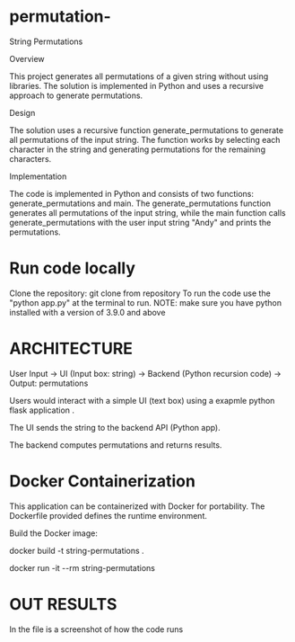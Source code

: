 # permutation-

String Permutations

Overview

This project generates all permutations of a given string without using libraries. The solution is implemented in Python and uses a recursive approach to generate permutations.

Design

The solution uses a recursive function generate_permutations to generate all permutations of the input string. The function works by selecting each character in the string and generating permutations for the remaining characters.

Implementation

The code is implemented in Python and consists of two functions: generate_permutations and main. The generate_permutations function generates all permutations of the input string, while the main function calls generate_permutations with the user  input string "Andy" and prints the permutations.

# Run code locally 
Clone the repository:
git clone from repository 
To run the code use the "python app.py" at the terminal to run.
NOTE:  make sure you have python installed with a version of 3.9.0 and above 


# ARCHITECTURE

 User Input  ->  UI (Input box: string)  -> Backend (Python recursion code) -> Output: permutations 


Users would interact with a simple UI (text box) using a exapmle python flask application .

The UI sends the string to the backend API (Python app).

The backend computes permutations and returns results.

# Docker Containerization

This application can be containerized with Docker for portability. The Dockerfile provided defines the runtime environment.

Build the Docker image:

docker build -t string-permutations .

docker run -it --rm string-permutations

# OUT RESULTS
In the file is a screenshot of how the code runs
